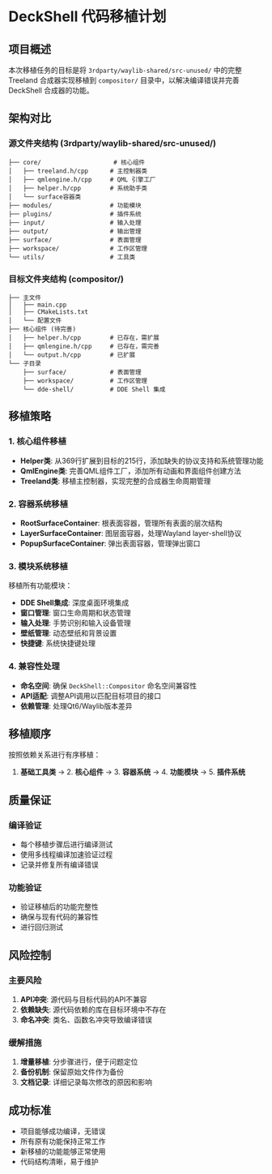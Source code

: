 # DeckShell 代码移植计划

## 项目概述

本次移植任务的目标是将 `3rdparty/waylib-shared/src-unused/` 中的完整 Treeland 合成器实现移植到 `compositor/` 目录中，以解决编译错误并完善 DeckShell 合成器的功能。

## 架构对比

### 源文件夹结构 (3rdparty/waylib-shared/src-unused/)
```
├── core/                    # 核心组件
│   ├── treeland.h/cpp      # 主控制器类
│   ├── qmlengine.h/cpp     # QML 引擎工厂
│   ├── helper.h/cpp        # 系统助手类
│   └── surface容器类
├── modules/                # 功能模块
├── plugins/                # 插件系统
├── input/                  # 输入处理
├── output/                 # 输出管理
├── surface/                # 表面管理
├── workspace/              # 工作区管理
└── utils/                  # 工具类
```

### 目标文件夹结构 (compositor/)
```
├── 主文件
│   ├── main.cpp
│   ├── CMakeLists.txt
│   └── 配置文件
├── 核心组件 (待完善)
│   ├── helper.h/cpp        # 已存在，需扩展
│   ├── qmlengine.h/cpp     # 已存在，需完善
│   └── output.h/cpp        # 已扩展
└── 子目录
    ├── surface/            # 表面管理
    ├── workspace/          # 工作区管理
    └── dde-shell/          # DDE Shell 集成
```

## 移植策略

### 1. 核心组件移植
- **Helper类**: 从369行扩展到目标的215行，添加缺失的协议支持和系统管理功能
- **QmlEngine类**: 完善QML组件工厂，添加所有动画和界面组件创建方法
- **Treeland类**: 移植主控制器，实现完整的合成器生命周期管理

### 2. 容器系统移植
- **RootSurfaceContainer**: 根表面容器，管理所有表面的层次结构
- **LayerSurfaceContainer**: 图层面容器，处理Wayland layer-shell协议
- **PopupSurfaceContainer**: 弹出表面容器，管理弹出窗口

### 3. 模块系统移植
移植所有功能模块：
- **DDE Shell集成**: 深度桌面环境集成
- **窗口管理**: 窗口生命周期和状态管理
- **输入处理**: 手势识别和输入设备管理
- **壁纸管理**: 动态壁纸和背景设置
- **快捷键**: 系统快捷键处理

### 4. 兼容性处理
- **命名空间**: 确保 `DeckShell::Compositor` 命名空间兼容性
- **API适配**: 调整API调用以匹配目标项目的接口
- **依赖管理**: 处理Qt6/Waylib版本差异

## 移植顺序

按照依赖关系进行有序移植：

1. **基础工具类** → 2. **核心组件** → 3. **容器系统** → 4. **功能模块** → 5. **插件系统**

## 质量保证

### 编译验证
- 每个移植步骤后进行编译测试
- 使用多线程编译加速验证过程
- 记录并修复所有编译错误

### 功能验证
- 验证移植后的功能完整性
- 确保与现有代码的兼容性
- 进行回归测试

## 风险控制

### 主要风险
1. **API冲突**: 源代码与目标代码的API不兼容
2. **依赖缺失**: 源代码依赖的库在目标环境中不存在
3. **命名冲突**: 类名、函数名冲突导致编译错误

### 缓解措施
1. **增量移植**: 分步骤进行，便于问题定位
2. **备份机制**: 保留原始文件作为备份
3. **文档记录**: 详细记录每次修改的原因和影响

## 成功标准

- 项目能够成功编译，无错误
- 所有原有功能保持正常工作
- 新移植的功能能够正常使用
- 代码结构清晰，易于维护